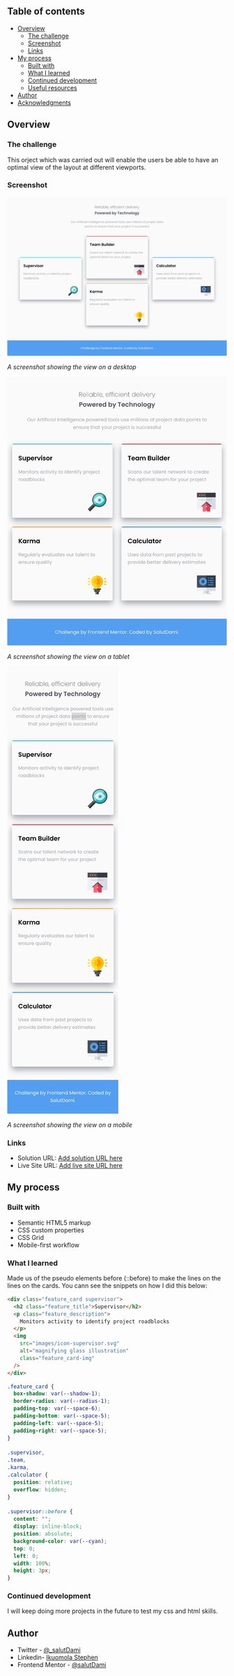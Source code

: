 ## Table of contents

- [Overview](#overview)
  - [The challenge](#the-challenge)
  - [Screenshot](#screenshot)
  - [Links](#links)
- [My process](#my-process)
  - [Built with](#built-with)
  - [What I learned](#what-i-learned)
  - [Continued development](#continued-development)
  - [Useful resources](#useful-resources)
- [Author](#author)
- [Acknowledgments](#acknowledgments)

## Overview

### The challenge

This orject which was carried out will enable the users be able to have an optimal view of the layout at different viewports.

### Screenshot

![Desktop](./screenshots/Desktop.jpeg)

_A screenshot showing the view on a desktop_

![Tablet](./screenshots/Tablet.jpeg)

_A screenshot showing the view on a tablet_

![Mobile](./screenshots/Mobile.jpeg)

_A screenshot showing the view on a mobile_

### Links

- Solution URL: [Add solution URL here](https://github.com/TraversetheDOM/four-card-feature)
- Live Site URL: [Add live site URL here](https://TraversetheDOM.github.io/four-card-feature/)

## My process

### Built with

- Semantic HTML5 markup
- CSS custom properties
- CSS Grid
- Mobile-first workflow

### What I learned

Made us of the pseudo elements before (::before) to make the lines on the lines on the cards. You cann see the snippets on how I did this below:

```html
<div class="feature_card supervisor">
  <h2 class="feature_title">Supervisor</h2>
  <p class="feature_description">
    Monitors activity to identify project roadblocks
  </p>
  <img
    src="images/icon-supervisor.svg"
    alt="magnifying glass illustration"
    class="feature_card-img"
  />
</div>
```

```css
.feature_card {
  box-shadow: var(--shadow-1);
  border-radius: var(--radius-1);
  padding-top: var(--space-6);
  padding-bottom: var(--space-5);
  padding-left: var(--space-5);
  padding-right: var(--space-5);
}

.supervisor,
.team,
.karma,
.calculator {
  position: relative;
  overflow: hidden;
}

.supervisor::before {
  content: "";
  display: inline-block;
  position: absolute;
  background-color: var(--cyan);
  top: 0;
  left: 0;
  width: 100%;
  height: 3px;
}
```

### Continued development

I will keep doing more projects in the future to test my css and html skills.

## Author

- Twitter - [@\_salutDami](https://www.twitter.com/_salutDami)
- Linkedin- [Ikuomola Stephen](https://www.linkedin.com/in/ikuomola-stephen/)
- Frontend Mentor - [@salutDami](https://www.frontendmentor.io/profile/salutDami)
